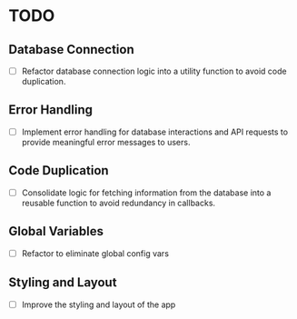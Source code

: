 # TODO

## Database Connection
- [ ] Refactor database connection logic into a utility function to avoid code duplication.

## Error Handling
- [ ] Implement error handling for database interactions and API requests to provide meaningful error messages to users.

## Code Duplication
- [ ] Consolidate logic for fetching information from the database into a reusable function to avoid redundancy in callbacks.

## Global Variables
- [ ] Refactor to eliminate global config vars

## Styling and Layout
- [ ] Improve the styling and layout of the app